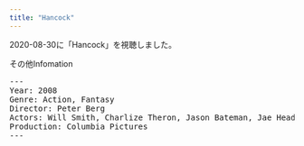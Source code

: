 ```yaml
---
title: "Hancock"
---
```

2020-08-30に「Hancock」を視聴しました。

その他Infomation
<pre>
---
Year: 2008
Genre: Action, Fantasy
Director: Peter Berg
Actors: Will Smith, Charlize Theron, Jason Bateman, Jae Head
Production: Columbia Pictures
---
</pre>